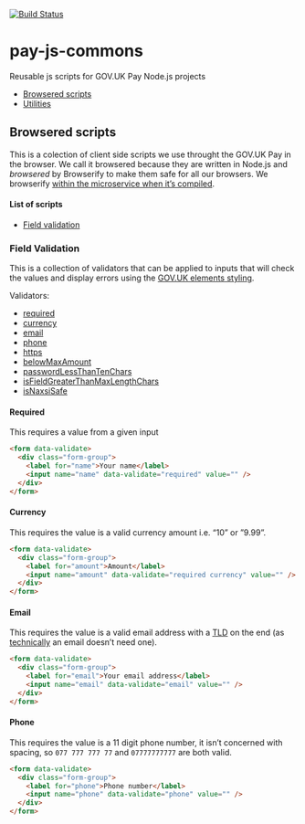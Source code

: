 [![Build Status](https://travis-ci.org/alphagov/pay-js-commons.svg?branch=master)](https://travis-ci.org/alphagov/pay-js-commons)


# pay-js-commons
Reusable js scripts for GOV.UK Pay Node.js projects

- [Browsered scripts](#browsered-scripts)
- [Utilities](#utilities)

## Browsered scripts
This is a colection of client side scripts we use throught the GOV.UK 
Pay in the browser. We call it browsered because they are written in 
Node.js and _browsered_ by Browserify to make them safe for all our 
browsers. We browserify [within the microservice when it’s compiled](https://github.com/alphagov/pay-selfservice/blob/master/Gruntfile.js#L128).

#### List of scripts
- [Field validation](#field-validation)

### Field Validation
This is a collection of validators that can be applied to inputs that
will check the values and display errors using the [GOV.UK elements styling](https://govuk-elements.herokuapp.com/errors/#summarise-errors).

Validators:
- [required](#required)
- [currency](#currency)
- [email](#email)
- [phone](#phone)
- [https](#https)
- [belowMaxAmount](#belowMaxAmount)
- [passwordLessThanTenChars](#passwordLessThanTenChars)
- [isFieldGreaterThanMaxLengthChars](#isFieldGreaterThanMaxLengthChars)
- [isNaxsiSafe](#isNaxsiSafe)

#### Required
This requires a value from a given input

```html
<form data-validate>
  <div class="form-group">
    <label for="name">Your name</label>
    <input name="name" data-validate="required" value="" />
  </div>
</form>
```

#### Currency
This requires the value is a valid currency amount i.e. “10” or ”9.99”.

```html
<form data-validate>
  <div class="form-group">
    <label for="amount">Amount</label>
    <input name="amount" data-validate="required currency" value="" />
  </div>
</form>
```

#### Email
This requires the value is a valid email address with a [TLD](https://en.wikipedia.org/wiki/Top-level_domain) on the end (as [technically](https://www.ietf.org/rfc/rfc822.txt) an email doesn’t need one).

```html
<form data-validate>
  <div class="form-group">
    <label for="email">Your email address</label>
    <input name="email" data-validate="email" value="" />
  </div>
</form>
```

#### Phone
This requires the value is a 11 digit phone number, it isn’t concerned
with spacing, so `077 777 777 77` and `07777777777` are both valid.

```html
<form data-validate>
  <div class="form-group">
    <label for="phone">Phone number</label>
    <input name="phone" data-validate="phone" value="" />
  </div>
</form>
```

